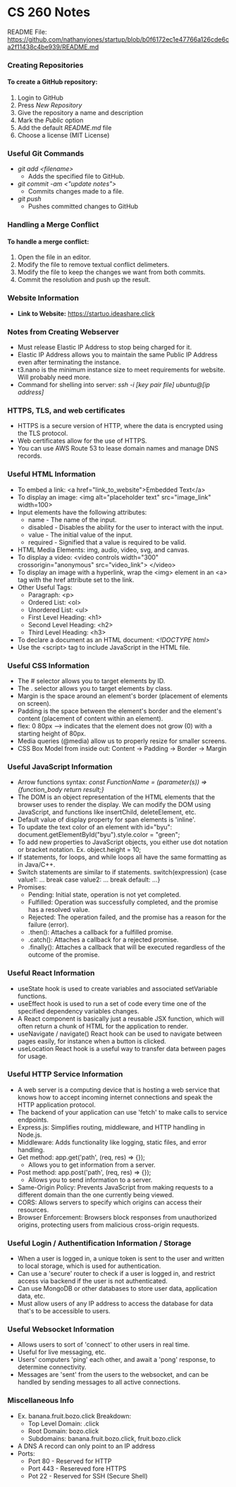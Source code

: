 # CS 260 Notes
README File: https://github.com/nathanyjones/startup/blob/b0f6172ec1e47766a126cde6ca2f11438c4be939/README.md
### Creating Repositories
#### To create a GitHub repository:
1. Login to GitHub
2. Press *New Repository*
3. Give the repository a name and description
4. Mark the *Public* option
5. Add the default *README.md* file
6. Choose a license (MIT License)

### Useful Git Commands
* *git add \<filename>*
   - Adds the specified file to GitHub.
* *git commit -am \<"update notes">*
   - Commits changes made to a file.
* *git push*
  * Pushes committed changes to GitHub

### Handling a Merge Conflict
#### To handle a merge conflict:
1. Open the file in an editor.
2. Modify the file to remove textual conflict delimeters.
3. Modify the file to keep the changes we want from both commits.
4. Commit the resolution and push up the result.

### Website Information
* **Link to Website:** https://startuo.ideashare.click

### Notes from Creating Webserver
* Must release Elastic IP Address to stop being charged for it.
* Elastic IP Address allows you to maintain the same Public IP 
Address even after terminating the instance.
* t3.nano is the minimum instance size to meet requirements for 
website. Will probably need more.
* Command for shelling into server: *ssh -i [key pair file] ubuntu@[ip address]*

### HTTPS, TLS, and web certificates
* HTTPS is a secure version of HTTP, where the data is encrypted using the TLS protocol.
* Web certificates allow for the use of HTTPS.
* You can use AWS Route 53 to lease domain names and manage DNS records.

### Useful HTML Information
* To embed a link: \<a href="link_to_website">Embedded Text\</a>
* To display an image: \<img alt="placeholder text" src="image_link" width=100>
* Input elements have the following attributes: 
  * name - The name of the input.
  * disabled - Disables the ability for the user to interact with the input.
  * value - The initial value of the input.
  * required - Signified that a value is required to be valid.
* HTML Media Elements: img, audio, video, svg, and canvas.
* To display a video: \<video controls width="300" crossorigin="anonymous" src="video_link"> \</video>
* To display an image with a hyperlink, wrap the \<img> element in an \<a> tag with the href attribute set to the link.
* Other Useful Tags:
  * Paragraph: \<p>
  * Ordered List: \<ol>
  * Unordered List: \<ul>
  * First Level Heading: \<h1>
  * Second Level Heading: \<h2>
  * Third Level Heading: \<h3>
* To declare a document as an HTML document: <i> \<!DOCTYPE html> </i>
* Use the \<script> tag to include JavaScript in the HTML file.

### Useful CSS Information
* The # selector allows you to target elements by ID.
* The . selector allows you to target elements by class.
* Margin is the space around an element's border (placement of elements on screen).
* Padding is the space between the element's border and the element's content (placement of content within an element).
* flex: 0 80px --> indicates that the element does not grow (0) with a starting height of 80px.
* Media queries (@media) allow us to properly resize for smaller screens.
* CSS Box Model from inside out: Content -> Padding -> Border -> Margin 

### Useful JavaScript Information
* Arrow functions syntax: <i>const FunctionName = (parameter(s)) => {function_body return result;}</i>
* The DOM is an object representation of the HTML elements that the browser uses to render the display. We can modify the DOM
using JavaScript, and functions like insertChild, deleteElement, etc.
* Default value of display property for span elements is 'inline'.
* To update the text color of an element with id="byu": document.getElementById("byu").style.color = "green";
* To add new properties to JavaScript objects, you either use dot notation or bracket notation. Ex. object.height = 10;
* If statements, for loops, and while loops all have the same formatting as in Java/C++.
* Switch statements are similar to if statements. switch(expression) {case value1: ... break case value2: ... break default: ...}
* Promises:
  * Pending: Initial state, operation is not yet completed.
  * Fulfilled: Operation was successfully completed, and the promise has a resolved value.
  * Rejected: The operation failed, and the promise has a reason for the failure (error).
  * .then(): Attaches a callback for a fulfilled promise.
  * .catch(): Attaches a callback for a rejected promise.
  * .finally(): Attaches a callback that will be executed regardless of the outcome of the promise.

### Useful React Information
* useState hook is used to create variables and associated setVariable functions.
* useEffect hook is used to run a set of code every time one of the specified dependency variables changes.
* A React component is basically just a reusable JSX function, which will often return a chunk of HTML for the application to render.
* useNavigate / navigate() React hook can be used to navigate between pages easily, for instance when a button is clicked.
* useLocation React hook is a useful way to transfer data between pages for usage.

### Useful HTTP Service Information
* A web server is a computing device that is hosting a web service that knows how to accept incoming internet connections and speak the HTTP application protocol.
* The backend of your application can use 'fetch' to make calls to service endpoints.
* Express.js: Simplifies routing, middleware, and HTTP handling in Node.js.
* Middleware: Adds functionality like logging, static files, and error handling.
* Get method: app.get('path', (req, res) => {});
   * Allows you to get information from a server.
* Post method: app.post('path', (req, res) => {});
   * Allows you to send information to a server.
* Same-Origin Policy: Prevents JavaScript from making requests to a different domain than the one currently being viewed.  
* CORS: Allows servers to specify which origins can access their resources.  
* Browser Enforcement: Browsers block responses from unauthorized origins, protecting users from malicious cross-origin requests.

### Useful Login / Authentification Information / Storage
* When a user is logged in, a unique token is sent to the user and written to local storage, which is used for authentication.
* Can use a 'secure' router to check if a user is logged in, and restrict access via backend if the user is not authenticated.
* Can use MongoDB or other databases to store user data, application data, etc.
* Must allow users of any IP address to access the database for data that's to be accessible to users.

### Useful Websocket Information
* Allows users to sort of 'connect' to other users in real time.
* Useful for live messaging, etc.
* Users' computers 'ping' each other, and await a 'pong' response, to determine connectivity.
* Messages are 'sent' from the users to the websocket, and can be handled by sending messages to all active connections.

### Miscellaneous Info
* Ex. banana.fruit.bozo.click Breakdown:
  * Top Level Domain: .click
  * Root Domain: bozo.click
  * Subdomains: banana.fruit.bozo.click, fruit.bozo.click
* A DNS A record can only point to an IP address
* Ports:
  * Port 80 - Reserved for HTTP
  * Port 443 - Resereved fore HTTPS
  * Pot 22 - Reserved for SSH (Secure Shell)
